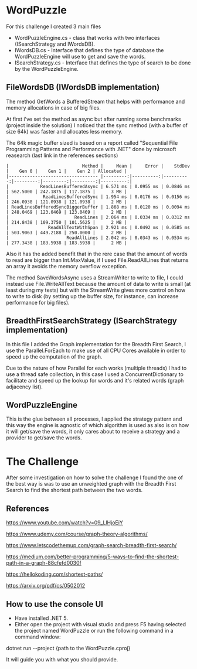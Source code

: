 WordPuzzle
===
For this challenge I created 3 main files
- WordPuzzleEngine.cs - class that works with two interfaces (ISearchStrategy and IWordsDB).
- IWordsDB.cs - Interface that defines the type of database the WordPuzzleEngine will use to get and save the words.
- ISearchStrategy.cs - Interface that defines the type of search to be done by the WordPuzzleEngine.

FileWordsDB (IWordsDB implementation)
---
The method GetWords a BufferedStream that helps with performance and memory allocations in case of big files.

At first i've set the method as async but after running some benchmarks (project inside the solution) I noticed that the sync method (with a buffer of size 64k) was faster and allocates less memory.

The 64k magic buffer sized is based on a report called "Sequential File Programming Patterns and Performance with .NET" done by microsoft reasearch (last link in the references sections)

```
|                            Method |     Mean |     Error |    StdDev |    Gen 0 |    Gen 1 |    Gen 2 | Allocated |
|---------------------------------- |---------:|----------:|----------:|---------:|---------:|---------:|----------:|
|            ReadLinesBufferedAsync | 6.571 ms | 0.0955 ms | 0.0846 ms | 562.5000 | 242.1875 | 117.1875 |      3 MB |
|             ReadLinesBufferedSync | 1.954 ms | 0.0176 ms | 0.0156 ms | 246.0938 | 121.0938 | 121.0938 |      2 MB |
| ReadLinesBufferedSyncBiggerBuffer | 1.868 ms | 0.0120 ms | 0.0094 ms | 248.0469 | 123.0469 | 123.0469 |      2 MB |
|                         ReadLines | 2.064 ms | 0.0334 ms | 0.0312 ms | 214.8438 | 109.3750 | 101.5625 |      2 MB |
|               ReadAllTextWithSpan | 2.921 ms | 0.0492 ms | 0.0585 ms | 503.9063 | 449.2188 | 250.0000 |      2 MB |
|                      ReadAllLines | 2.042 ms | 0.0343 ms | 0.0534 ms | 277.3438 | 183.5938 | 183.5938 |      2 MB |
```

Also it has the added benefit that in the rere case that the amount of words to read are bigger than Int.MaxValue, if I used File.ReadAllLines that returns an array it avoids the memory overflow exception.

The method SaveWordsAsync uses a StreamWriter to write to file, I could instead use File.WriteAllText because the amount of data to write is small (at least during my tests) but with the StreamWrite gives more control on how to write to disk (by setting up the buffer size, for instance, can increase performance for big files).


BreadthFirstSearchStrategy (ISearchStrategy implementation)
---
In this file I added the Graph implementation for the Breadth First Search, I use the Parallel.ForEach to make use of all CPU Cores available in order to speed up the computation of the graph. 

Due to the nature of how Parallel for each works (multiple threads) I had to use a thread safe collection, in this case I used a ConcurrentDictionary to facilitate and speed up the lookup for words and it's related words (graph adjacency list).


WordPuzzleEngine
---
This is the glue between all processes, I applied the strategy pattern and this way the engine is agnostic of which algorithm is used as also is on how it will get/save the words, it only cares about to receive a strategy and a provider to get/save the words.

The Challenge
===

After some investigation on how to solve the challenge I found the one of the best way is was to use an unweighted graph with the Breadth First Search to find the shortest path between the two words.


References
------

https://www.youtube.com/watch?v=09_LlHjoEiY

https://www.udemy.com/course/graph-theory-algorithms/

https://www.letscodethemup.com/graph-search-breadth-first-search/

https://medium.com/better-programming/5-ways-to-find-the-shortest-path-in-a-graph-88cfefd0030f

https://hellokoding.com/shortest-paths/

https://arxiv.org/pdf/cs/0502012


How to use the console UI
---
- Have installed .NET 5.
- Either open the project with visual studio and press F5 having selected the project named WordPuzzle or run the following command in a command window:

dotnet run --project {path to the WordPuzzle.cproj}

It will guide you with what you should provide.


